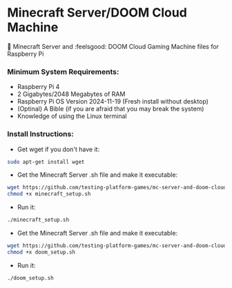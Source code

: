 # Minecraft Server/DOOM Cloud Machine
:black_square_button: Minecraft Server and :feelsgood: DOOM Cloud Gaming Machine files for Raspberry Pi
### Minimum System Requirements:
- Raspberry Pi 4
- 2 Gigabytes/2048 Megabytes of RAM
- Raspberry Pi OS Version 2024-11-19 (Fresh install without desktop)
- (Optinal) A Bible (if you are afraid that you may break the system)
- Knowledge of using the Linux terminal
### Install Instructions:
- Get wget if you don't have it:
```bash
sudo apt-get install wget
```
- Get the Minecraft Server .sh file and make it executable:
```bash
wget https://github.com/testing-platform-games/mc-server-and-doom-cloud-machine-raspberry-pi/raw/refs/heads/main/minecraft_setup.sh
chmod +x minecraft_setup.sh
```
- Run it:
```bash
./minecraft_setup.sh
```
- Get the Minecraft Server .sh file and make it executable:
```bash
wget https://github.com/testing-platform-games/mc-server-and-doom-cloud-machine-raspberry-pi/raw/refs/heads/main/minecraft_setup.sh
chmod +x doom_setup.sh
```
- Run it:
```bash
./doom_setup.sh
```

